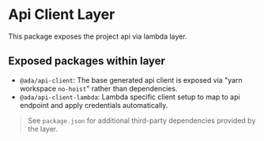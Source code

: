 # Api Client Layer

This package exposes the project api via lambda layer.

## Exposed packages within layer

- `@ada/api-client`: The base generated api client is exposed via "yarn workspace `no-hoist`" rather than dependencies.
- `@ada/api-client-lambda`: Lambda specific client setup to map to api endpoint and apply credentials automatically.

> See `package.json` for additional third-party dependencies provided by the layer.
